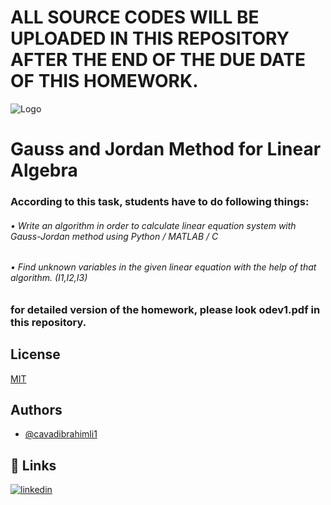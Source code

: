 
# ALL SOURCE CODES WILL BE UPLOADED IN THIS REPOSITORY AFTER THE END OF THE DUE DATE OF THIS HOMEWORK.


![Logo](https://upload.wikimedia.org/wikipedia/commons/thumb/2/2f/Linear_subspaces_with_shading.svg/1200px-Linear_subspaces_with_shading.svg.png)

# Gauss and Jordan Method for Linear Algebra


### According to this task, students have to do following things: 
###### • Write an algorithm in order to calculate linear equation system with Gauss-Jordan method using Python / MATLAB / C
###### • Find unknown variables in the given linear equation with the help of that algorithm. (I1,I2,I3)


### for detailed version of the homework, please look odev1.pdf in this repository.



## License

[MIT](https://choosealicense.com/licenses/mit/)


## Authors

- [@cavadibrahimli1](https://www.github.com/cavadibrahimli1)


## 🔗 Links

[![linkedin](https://img.shields.io/badge/linkedin-0A66C2?style=for-the-badge&logo=linkedin&logoColor=white)](https://www.linkedin.com/in/cavadibrahimli/)


